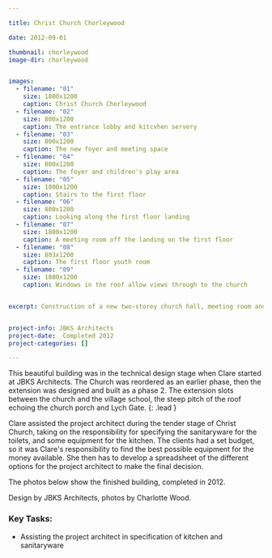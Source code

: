 ```yaml
---

title: Christ Church Chorleywood

date: 2012-09-01

thumbnail: chorleywood
image-dir: chorleywood


images:
  - filename: "01"
    size: 1800x1200
    caption: Christ Church Chorleywood
  - filename: "02"
    size: 800x1200
    caption: The entrance lobby and kitcvhen servery
  - filename: "03"
    size: 800x1200
    caption: The new foyer and meeting space
  - filename: "04"
    size: 800x1200
    caption: The foyer and children's play area
  - filename: "05"
    size: 1800x1200
    caption: Stairs to the first floor
  - filename: "06"
    size: 800x1200
    caption: Looking along the first floor landing
  - filename: "07"
    size: 1800x1200
    caption: A meeting room off the landing on the first floor
  - filename: "08"
    size: 803x1200
    caption: The first floor youth room
  - filename: "09"
    size: 1800x1200
    caption: Windows in the roof allow views through to the church


excerpt: Construction of a new two-storey church hall, meeting room and youth space to replace the old church hall. Clare was involved in the project at technical design stage, under the project architect.


project-info: JBKS Architects
project-date:  Completed 2012
project-categories: []

---
```



This beautiful building was in the technical design stage when Clare started at JBKS Architects. The Church was reordered as an earlier phase, then the extension was designed and built as a phase 2. The extension slots between the church and the village school, the steep pitch of the roof echoing the church porch and Lych Gate. 
{: .lead }

Clare assisted the project architect during the tender stage of Christ Church, taking on the responsibility for specifying the sanitaryware for the toilets, and some equipment for the kitchen. The clients had a set budget, so it was Clare's responsibility to find the best possible equipment for the money available. She then has to develop a spreadsheet of the different options for the project architect to make the final decision. 

The photos below show the finished building, completed in 2012.

Design by JBKS Architects, photos by Charlotte Wood.


### Key Tasks:

- Assisting the project architect in specification of kitchen and sanitaryware















